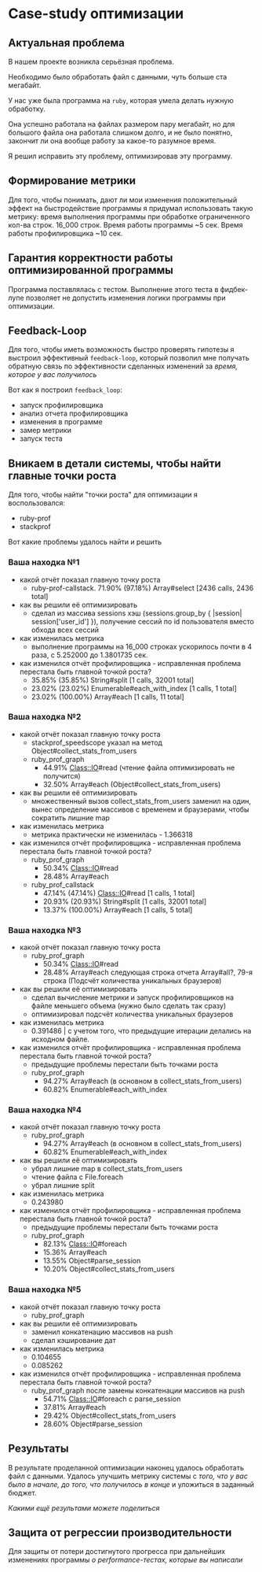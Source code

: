 # Case-study оптимизации

## Актуальная проблема
В нашем проекте возникла серьёзная проблема.

Необходимо было обработать файл с данными, чуть больше ста мегабайт.

У нас уже была программа на `ruby`, которая умела делать нужную обработку.

Она успешно работала на файлах размером пару мегабайт, но для большого файла она работала слишком долго, и не было понятно, закончит ли она вообще работу за какое-то разумное время.

Я решил исправить эту проблему, оптимизировав эту программу.

## Формирование метрики
Для того, чтобы понимать, дают ли мои изменения положительный эффект на быстродействие программы я придумал использовать такую метрику: время выполнения программы при обработке ограниченного кол-ва строк.
16_000 строк. Время работы программы ~5 сек. Время работы профилировщика ~10 сек.

## Гарантия корректности работы оптимизированной программы
Программа поставлялась с тестом. Выполнение этого теста в фидбек-лупе позволяет не допустить изменения логики программы при оптимизации.

## Feedback-Loop
Для того, чтобы иметь возможность быстро проверять гипотезы я выстроил эффективный `feedback-loop`, который позволил мне получать обратную связь по эффективности сделанных изменений за *время, которое у вас получилось*

Вот как я построил `feedback_loop`:
- запуск профилировщика
- анализ отчета профилировщика
- изменения в программе
- замер метрики
- запуск теста

## Вникаем в детали системы, чтобы найти главные точки роста
Для того, чтобы найти "точки роста" для оптимизации я воспользовался:
- ruby-prof
- stackprof

Вот какие проблемы удалось найти и решить

### Ваша находка №1
- какой отчёт показал главную точку роста
  * ruby-prof-callstack. 71.90% (97.18%) Array#select [2436 calls, 2436 total]
- как вы решили её оптимизировать
  * сделал из массива sessions хэш (sessions.group_by { |session| session['user_id'] }), получение сессий по id пользователя вместо обхода всех сессий
- как изменилась метрика
  * выполнение программы на 16_000 строках ускорилось почти в 4 раза, с 5.252000 до 1.3801735 сек.
- как изменился отчёт профилировщика - исправленная проблема перестала быть главной точкой роста?
  * 35.85% (35.85%) String#split [1 calls, 32001 total]
  * 23.02% (23.02%) Enumerable#each_with_index [1 calls, 1 total]
  * 23.02% (100.00%) Array#each [1 calls, 11 total]

### Ваша находка №2
- какой отчёт показал главную точку роста
  * stackprof_speedscope указал на метод Object#collect_stats_from_users
  * ruby_prof_graph
    * 44.91% <Class::IO>#read (чтение файла оптимизировать не получится)
    * 32.50% Array#each (Object#collect_stats_from_users) 
- как вы решили её оптимизировать
  * множественный вызов collect_stats_from_users заменил на один, вынес определение массивов с временем и браузерами, чтобы сократить лишние map
- как изменилась метрика
  * метрика практически не изменилась - 1.366318
- как изменился отчёт профилировщика - исправленная проблема перестала быть главной точкой роста?
  * ruby_prof_graph
    * 50.34% <Class::IO>#read
    * 28.48% Array#each
  * ruby_prof_callstack
    * 47.14% (47.14%) <Class::IO>#read [1 calls, 1 total]
    * 20.93% (20.93%) String#split [1 calls, 32001 total]
    * 13.37% (100.00%) Array#each [1 calls, 5 total]
                
### Ваша находка №3
- какой отчёт показал главную точку роста
  * ruby_prof_graph
    * 50.34% <Class::IO>#read
    * 28.48% Array#each
  следующая строка отчета Array#all?, 79-я строка (Подсчёт количества уникальных браузеров)
- как вы решили её оптимизировать
  * сделал вычисление метрики и запуск профилировщиков на файле меньшего объема (нужно было сделать так сразу)
  * оптимизировал подсчёт количества уникальных браузеров
- как изменилась метрика
  * 0.391486 | с учетом того, что предыдущие итерации делались на исходном файле.
- как изменился отчёт профилировщика - исправленная проблема перестала быть главной точкой роста?
  * предыдущие проблемы перестали быть точками роста
  * ruby_prof_graph
    * 94.27% Array#each (в основном в collect_stats_from_users)
    * 60.82% Enumerable#each_with_index

### Ваша находка №4
- какой отчёт показал главную точку роста
  * ruby_prof_graph
    * 94.27% Array#each (в основном в collect_stats_from_users)
    * 60.82% Enumerable#each_with_index
- как вы решили её оптимизировать
  * убрал лишние map в collect_stats_from_users
  * чтение файла с File.foreach
  * убрал лишние split
- как изменилась метрика
  * 0.243980
- как изменился отчёт профилировщика - исправленная проблема перестала быть главной точкой роста?
  * предыдущие проблемы перестали быть точками роста
  * ruby_prof_graph
    * 82.13% <Class::IO>#foreach
    * 15.36% Array#each
    * 13.55% Object#parse_session
    * 10.20% Object#collect_stats_from_users

### Ваша находка №5
- какой отчёт показал главную точку роста
  * ruby_prof_graph
- как вы решили её оптимизировать
  * заменил конкатенацию массивов на push
  * сделал кэширование дат
- как изменилась метрика
  * 0.104655 
  * 0.085262
- как изменился отчёт профилировщика - исправленная проблема перестала быть главной точкой роста?
  * ruby_prof_graph после замены конкатенации массивов на push
    * 54.71% <Class::IO>#foreach с parse_session
    * 37.81% Array#each
    * 29.42% Object#collect_stats_from_users
    * 28.60% Object#parse_session

## Результаты
В результате проделанной оптимизации наконец удалось обработать файл с данными.
Удалось улучшить метрику системы с *того, что у вас было в начале, до того, что получилось в конце* и уложиться в заданный бюджет.

*Какими ещё результами можете поделиться*

## Защита от регрессии производительности
Для защиты от потери достигнутого прогресса при дальнейших изменениях программы *о performance-тестах, которые вы написали*

